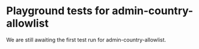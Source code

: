 # Playground tests for admin-country-allowlist
We are still awaiting the first test run for admin-country-allowlist.
